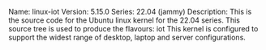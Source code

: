 Name:    linux-iot
Version: 5.15.0
Series:  22.04 (jammy)
Description:
    This is the source code for the Ubuntu linux kernel for the 22.04 series. This
    source tree is used to produce the flavours: iot
    This kernel is configured to support the widest range of desktop, laptop and
    server configurations.
